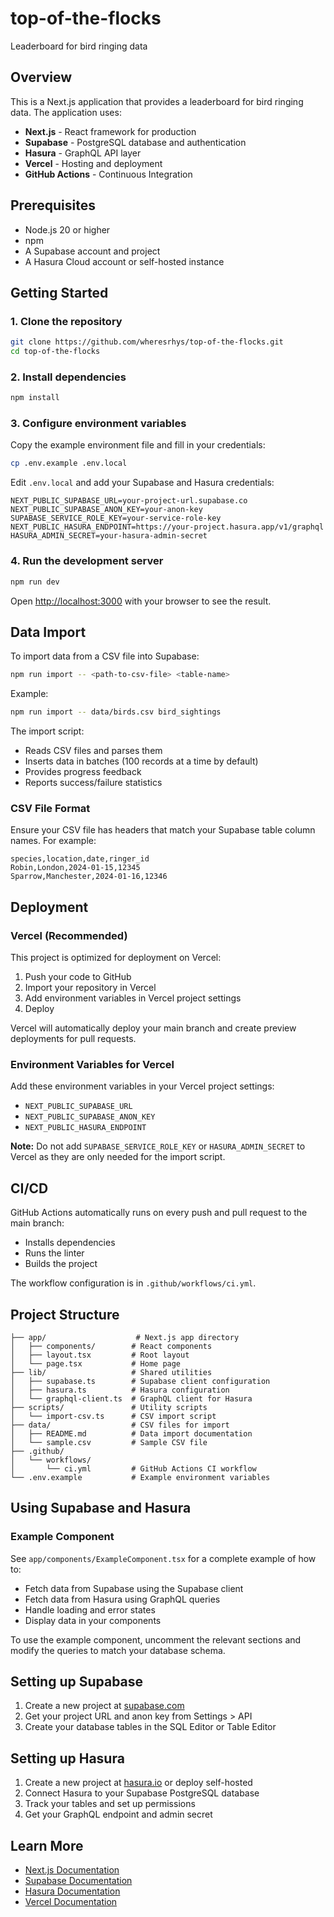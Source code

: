# top-of-the-flocks
Leaderboard for bird ringing data

## Overview

This is a Next.js application that provides a leaderboard for bird ringing data. The application uses:
- **Next.js** - React framework for production
- **Supabase** - PostgreSQL database and authentication
- **Hasura** - GraphQL API layer
- **Vercel** - Hosting and deployment
- **GitHub Actions** - Continuous Integration

## Prerequisites

- Node.js 20 or higher
- npm
- A Supabase account and project
- A Hasura Cloud account or self-hosted instance

## Getting Started

### 1. Clone the repository

```bash
git clone https://github.com/wheresrhys/top-of-the-flocks.git
cd top-of-the-flocks
```

### 2. Install dependencies

```bash
npm install
```

### 3. Configure environment variables

Copy the example environment file and fill in your credentials:

```bash
cp .env.example .env.local
```

Edit `.env.local` and add your Supabase and Hasura credentials:

```env
NEXT_PUBLIC_SUPABASE_URL=your-project-url.supabase.co
NEXT_PUBLIC_SUPABASE_ANON_KEY=your-anon-key
SUPABASE_SERVICE_ROLE_KEY=your-service-role-key
NEXT_PUBLIC_HASURA_ENDPOINT=https://your-project.hasura.app/v1/graphql
HASURA_ADMIN_SECRET=your-hasura-admin-secret
```

### 4. Run the development server

```bash
npm run dev
```

Open [http://localhost:3000](http://localhost:3000) with your browser to see the result.

## Data Import

To import data from a CSV file into Supabase:

```bash
npm run import -- <path-to-csv-file> <table-name>
```

Example:
```bash
npm run import -- data/birds.csv bird_sightings
```

The import script:
- Reads CSV files and parses them
- Inserts data in batches (100 records at a time by default)
- Provides progress feedback
- Reports success/failure statistics

### CSV File Format

Ensure your CSV file has headers that match your Supabase table column names. For example:

```csv
species,location,date,ringer_id
Robin,London,2024-01-15,12345
Sparrow,Manchester,2024-01-16,12346
```

## Deployment

### Vercel (Recommended)

This project is optimized for deployment on Vercel:

1. Push your code to GitHub
2. Import your repository in Vercel
3. Add environment variables in Vercel project settings
4. Deploy

Vercel will automatically deploy your main branch and create preview deployments for pull requests.

### Environment Variables for Vercel

Add these environment variables in your Vercel project settings:
- `NEXT_PUBLIC_SUPABASE_URL`
- `NEXT_PUBLIC_SUPABASE_ANON_KEY`
- `NEXT_PUBLIC_HASURA_ENDPOINT`

**Note:** Do not add `SUPABASE_SERVICE_ROLE_KEY` or `HASURA_ADMIN_SECRET` to Vercel as they are only needed for the import script.

## CI/CD

GitHub Actions automatically runs on every push and pull request to the main branch:
- Installs dependencies
- Runs the linter
- Builds the project

The workflow configuration is in `.github/workflows/ci.yml`.

## Project Structure

```
├── app/                    # Next.js app directory
│   ├── components/        # React components
│   ├── layout.tsx         # Root layout
│   └── page.tsx           # Home page
├── lib/                   # Shared utilities
│   ├── supabase.ts        # Supabase client configuration
│   ├── hasura.ts          # Hasura configuration
│   └── graphql-client.ts  # GraphQL client for Hasura
├── scripts/               # Utility scripts
│   └── import-csv.ts      # CSV import script
├── data/                  # CSV files for import
│   ├── README.md          # Data import documentation
│   └── sample.csv         # Sample CSV file
├── .github/
│   └── workflows/
│       └── ci.yml         # GitHub Actions CI workflow
└── .env.example           # Example environment variables
```

## Using Supabase and Hasura

### Example Component

See `app/components/ExampleComponent.tsx` for a complete example of how to:
- Fetch data from Supabase using the Supabase client
- Fetch data from Hasura using GraphQL queries
- Handle loading and error states
- Display data in your components

To use the example component, uncomment the relevant sections and modify the queries to match your database schema.

## Setting up Supabase

1. Create a new project at [supabase.com](https://supabase.com)
2. Get your project URL and anon key from Settings > API
3. Create your database tables in the SQL Editor or Table Editor

## Setting up Hasura

1. Create a new project at [hasura.io](https://hasura.io) or deploy self-hosted
2. Connect Hasura to your Supabase PostgreSQL database
3. Track your tables and set up permissions
4. Get your GraphQL endpoint and admin secret

## Learn More

- [Next.js Documentation](https://nextjs.org/docs)
- [Supabase Documentation](https://supabase.com/docs)
- [Hasura Documentation](https://hasura.io/docs)
- [Vercel Documentation](https://vercel.com/docs)

